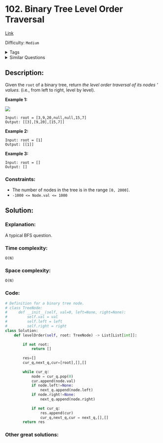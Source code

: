# 102. Binary Tree Level Order Traversal
[Link](https://leetcode.com/problems/binary-tree-level-order-traversal/)

Difficulty: `Medium`

<details>
<summary> Tags</summary>

`Tree`, `Breadth-first Search`
</details>

<details>
<summary> Similar Questions</summary>

[Binary Tree Zigzag Level Order Traversal](https://leetcode.com/problems/binary-tree-zigzag-level-order-traversal/)	`Medium`

[Binary Tree Level Order Traversal II](https://leetcode.com/problems/binary-tree-level-order-traversal-ii/)	`Medium`

[Minimum Depth of Binary Tree](https://leetcode.com/problems/minimum-depth-of-binary-tree/)	`Easy`

[Binary Tree Vertical Order Traversal](https://leetcode.com/problems/binary-tree-vertical-order-traversal/)	`Medium`

[Average of Levels in Binary Tree](https://leetcode.com/problems/average-of-levels-in-binary-tree/)	`Easy`

[N-ary Tree Level Order Traversal](https://leetcode.com/problems/n-ary-tree-level-order-traversal/)	`Medium`

[Cousins in Binary Tree](https://leetcode.com/problems/cousins-in-binary-tree/)	`Easy`


</details>

## Description:  
Given the `root` of a binary tree, return _the level order traversal of its
nodes ' values_. (i.e., from left to right, level by level).



**Example 1:**

![](https://assets.leetcode.com/uploads/2021/02/19/tree1.jpg)

    
    
    Input: root = [3,9,20,null,null,15,7]
    Output: [[3],[9,20],[15,7]]
    

**Example 2:**

    
    
    Input: root = [1]
    Output: [[1]]
    

**Example 3:**

    
    
    Input: root = []
    Output: []
    



### Constraints:

  * The number of nodes in the tree is in the range `[0, 2000]`.
  * `-1000 <= Node.val <= 1000`



## Solution:  


### Explanation:  

A typical BFS question.

### Time complexity:
`O(N)`  

### Space complexity:
`O(N)`

### Code:  
```python
# Definition for a binary tree node.
# class TreeNode:
#     def __init__(self, val=0, left=None, right=None):
#         self.val = val
#         self.left = left
#         self.right = right
class Solution:
    def levelOrder(self, root: TreeNode) -> List[List[int]]:
        
        if not root:
            return []
        
        res=[]
        cur_q,next_q,cur=[root],[],[]
        
        while cur_q:
            node = cur_q.pop(0)
            cur.append(node.val)
            if node.left!=None:
                next_q.append(node.left)
            if node.right!=None:
                next_q.append(node.right)
            
            if not cur_q:
                res.append(cur)
                cur_q,next_q,cur = next_q,[],[]
        return res
```


### Other great solutions:

